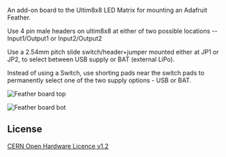 An add-on board to the Ultim8x8 LED Matrix for mounting an Adafruit Feather.

Use 4 pin male headers on ultim8x8 at either of two possible locations -- Input1/Output1 or Input2/Output2


Use a 2.54mm pitch slide switch/header+jumper mounted either at JP1 or JP2, to select between USB supply or BAT (external LiPo).

Instead of using a Switch, use shorting pads near the switch pads to permanently select one of the two supply options - USB or BAT.

![Feather board top](/feather_v2_images/feather_v2_01.png)

![Feather board bot](/feather_v2_images/feather_v2_02.png)

License
-------
[CERN Open Hardware Licence v1.2 ]

[CERN Open Hardware Licence v1.2 ]:http://www.ohwr.org/attachments/2388/cern_ohl_v_1_2.txt
